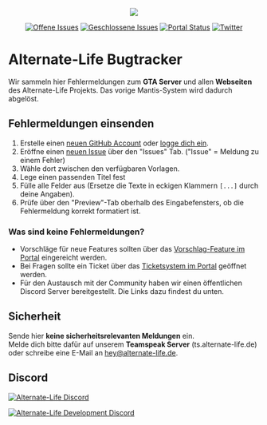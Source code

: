 <p align="center"><img src="https://portal.alternate-life.de/images/logo-128.png"></p>

<p align="center">
<a href="https://github.com/AlternateLife/Bugs/issues?q=is%3Aopen+is%3Aissue"><img src="https://img.shields.io/github/issues-raw/AlternateLife/Bugs.svg?label=Offene%20Issues" alt="Offene Issues"></a>
<a href="https://github.com/AlternateLife/Bugs/issues?q=is%3Aissue+is%3Aclosed"><img src="https://img.shields.io/github/issues-closed-raw/AlternateLife/Bugs.svg?label=Geschlossene%20Issues" alt="Geschlossene Issues"></a>
<a href="https://portal.alternate-life.de"><img src="https://img.shields.io/website/https/portal.alternate-life.de.svg?down_message=offline&label=Portal&up_message=online" alt="Portal Status"></a>
<a href="https://twitter.com/AlternateLifede"><img src="https://img.shields.io/twitter/follow/AlternateLifede.svg?label=%40AlternateLifede&style=social" alt="Twitter"></a>
</p>

# Alternate-Life Bugtracker

Wir sammeln hier Fehlermeldungen zum **GTA Server** und allen **Webseiten** des Alternate-Life Projekts. Das vorige Mantis-System wird dadurch abgelöst.

## Fehlermeldungen einsenden

1. Erstelle einen [neuen GitHub Account](https://github.com/join) oder [logge dich ein](https://github.com/login?return_to=%2FAlternateLife%2FBugs).
2. Eröffne einen [neuen Issue](https://github.com/AlternateLife/Bugs/issues/new/choose) über den "Issues" Tab. ("Issue" = Meldung zu einem Fehler)
3. Wähle dort zwischen den verfügbaren Vorlagen.
4. Lege einen passenden Titel fest
5. Fülle alle Felder aus (Ersetze die Texte in eckigen Klammern `[...]` durch deine Angaben).
6. Prüfe über den "Preview"-Tab oberhalb des Eingabefensters, ob die Fehlermeldung korrekt formatiert ist.

### Was sind keine Fehlermeldungen?

- Vorschläge für neue Features sollten über das [Vorschlag-Feature im Portal](https://portal.alternate-life.de/suggestions) eingereicht werden.
- Bei Fragen sollte ein Ticket über das [Ticketsystem im Portal](https://portal.alternate-life.de/tickets) geöffnet werden.
- Für den Austausch mit der Community haben wir einen öffentlichen Discord Server bereitgestellt. Die Links dazu findest du unten.

## Sicherheit

Sende hier **keine sicherheitsrelevanten Meldungen** ein.    
Melde dich bitte dafür auf unserem **Teamspeak Server** (ts.alternate-life.de) oder schreibe eine E-Mail an [hey@alternate-life.de](mailto:hey@alternate-life.de).

## Discord

[![Alternate-Life Discord](https://discordapp.com/api/guilds/486163467590565891/embed.png?style=banner2)](https://discord.gg/gvFDZfY)

[![Alternate-Life Development Discord](https://discordapp.com/api/guilds/401509555684769802/embed.png?style=banner2)](https://discord.gg/uAVhvBT)
